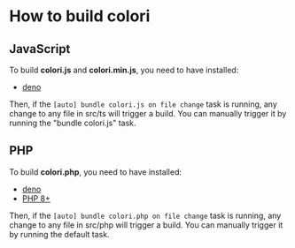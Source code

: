 # How to build colori

## JavaScript

To build **colori.js** and **colori.min.js**, you need to have installed:
- [deno](https://deno.land/#installation)

Then, if the ```[auto] bundle colori.js on file change``` task is running, any change to any file in src/ts will trigger a build.
You can manually trigger it by running the "bundle colori.js" task.

## PHP

To build **colori.php**, you need to have installed:
- [deno](https://deno.land/#installation)
- [PHP 8+](https://www.php.net/downloads)

Then, if the ```[auto] bundle colori.php on file change``` task is running, any change to any file in src/php will trigger a build.
You can manually trigger it by running the default task.